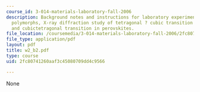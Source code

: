 ```yaml
---
course_id: 3-014-materials-laboratory-fall-2006
description: Background notes and instructions for laboratory experiments on crystal
  polymorphs, X-ray diffraction study of tetragonal ? cubic transition in lead titanate,
  and cubictetragonal transition in perovskites.
file_location: /coursemedia/3-014-materials-laboratory-fall-2006/2fc80741260aaf3c45080709dd4c9566_w2_b2.pdf
file_type: application/pdf
layout: pdf
title: w2_b2.pdf
type: course
uid: 2fc80741260aaf3c45080709dd4c9566

---
```

None